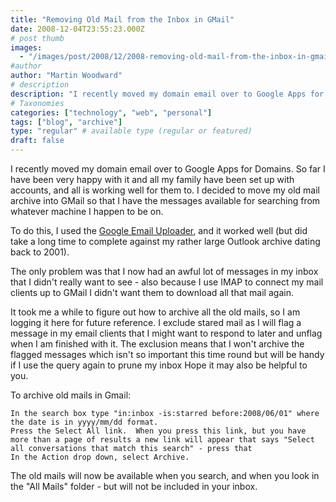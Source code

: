 ```yaml
---
title: "Removing Old Mail from the Inbox in GMail"
date: 2008-12-04T23:55:23.000Z
# post thumb
images:
  - "/images/post/2008/12/2008-removing-old-mail-from-the-inbox-in-gmail.jpg"
#author
author: "Martin Woodward"
# description
description: "I recently moved my domain email over to Google Apps for Domains."
# Taxonomies
categories: ["technology", "web", "personal"]
tags: ["blog", "archive"]
type: "regular" # available type (regular or featured)
draft: false
---
```

I recently moved my domain email over to Google Apps for Domains.  So far I have been very happy with it and all my family have been set up with accounts, and all is working well for them to.  I decided to move my old mail archive into GMail so that I have the messages available for searching from whatever machine I happen to be on.

To do this, I used the [Google Email Uploader](http://mail.google.com/mail/help/email_uploader.html), and it worked well (but did take a long time to complete against my rather large Outlook archive dating back to 2001).

The only problem was that I now had an awful lot of messages in my inbox that I didn't really want to see - also because I use IMAP to connect my mail clients up to GMail I didn't want them to download all that mail again.

It took me a while to figure out how to archive all the old mails, so I am logging it here for future reference. I exclude stared mail as I will flag a message in my email clients that I might want to respond to later and unflag when I am finished with it.  The exclusion means that I won't archive the flagged messages which isn't so important this time round but will be handy if I use the query again to prune my inbox  Hope it may also be helpful to you.

To archive old mails in Gmail:

	In the search box type "in:inbox -is:starred before:2008/06/01" where the date is in yyyy/mm/dd format.
	Press the Select All link.  When you press this link, but you have more than a page of results a new link will appear that says "Select all conversations that match this search" - press that
	In the Action drop down, select Archive.

The old mails will now be available when you search, and when you look in the "All Mails" folder - but will not be included in your inbox.